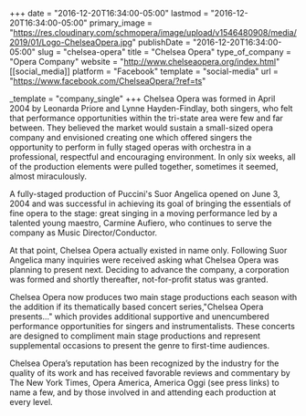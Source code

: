 +++
date = "2016-12-20T16:34:00-05:00"
lastmod = "2016-12-20T16:34:00-05:00"
primary_image = "https://res.cloudinary.com/schmopera/image/upload/v1546480908/media/2019/01/Logo-ChelseaOpera.jpg"
publishDate = "2016-12-20T16:34:00-05:00"
slug = "chelsea-opera"
title = "Chelsea Opera"
type_of_company = "Opera Company"
website = "http://www.chelseaopera.org/index.html"
[[social_media]]
platform = "Facebook"
template = "social-media"
url = "https://www.facebook.com/ChelseaOpera/?ref=ts"

_template = "company_single"
+++
Chelsea Opera was formed in April 2004 by Leonarda Priore and Lynne Hayden-Findlay, both singers, who felt that performance opportunities within the tri-state area were few and far between. They believed the market would sustain a small-sized opera company and envisioned creating one which offered singers the opportunity to perform in fully staged operas with orchestra in a professional, respectful and encouraging environment. In only six weeks, all of the production elements were pulled together, sometimes it seemed, almost miraculously.

A fully-staged production of Puccini's Suor Angelica opened on June 3, 2004 and was successful in achieving its goal of bringing the essentials of fine opera to the stage: great singing in a moving performance led by a talented young maestro, Carmine Aufiero, who continues to serve the company as Music Director/Conductor.

At that point, Chelsea Opera actually existed in name only. Following Suor Angelica many inquiries were received asking what Chelsea Opera was planning to present next. Deciding to advance the company, a corporation was formed and shortly thereafter, not-for-profit status was granted. 

Chelsea Opera now produces two main stage productions each season with the addition if its thematically based concert series,"Chelsea Opera presents..." which provides additional supportive and unencumbered performance opportunities for singers and instrumentalists. These concerts are designed to compliment main stage productions and represent supplemental occasions to present the genre to first-time audiences. 

Chelsea Opera’s reputation has been recognized by the industry for the quality of its work and has received favorable reviews and commentary by The New York Times, Opera America, America Oggi (see press links) to name a few, and by those involved in and attending each production at every level.